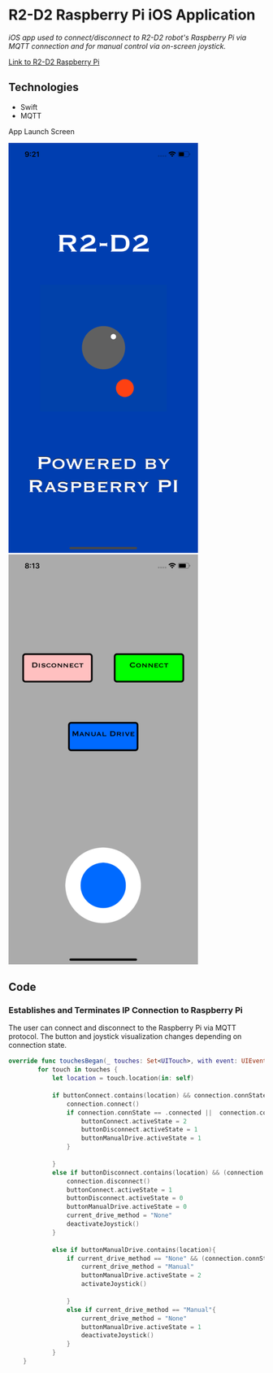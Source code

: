 # R2-D2 Raspberry Pi iOS Application 

*iOS app used to connect/disconnect to R2-D2 robot's Raspberry Pi via MQTT connection and for manual control via on-screen joystick.*

[Link to R2-D2 Raspberry Pi](https://github.com/acastles24/R2D2_raspberry_pi "Link to R2-D2 Raspberry Pi")

## Technologies
* Swift
* MQTT

App Launch Screen

![Launch Screen](/Images/launch_screen.png?raw=true "Main Screen") ![Main Screen](/Images/main_screen_small.png?raw=true "Main Screen")

## Code

### Establishes and Terminates IP Connection to Raspberry Pi
The user can connect and disconnect to the Raspberry Pi via MQTT protocol. The button and joystick visualization changes depending on connection state.

```swift
override func touchesBegan(_ touches: Set<UITouch>, with event: UIEvent?) {
        for touch in touches {
            let location = touch.location(in: self)

            if buttonConnect.contains(location) && connection.connState == .initial {
                connection.connect()
                if connection.connState == .connected ||  connection.connState == .connecting{
                    buttonConnect.activeState = 2
                    buttonDisconnect.activeState = 1
                    buttonManualDrive.activeState = 1
                }
                    
            }
            else if buttonDisconnect.contains(location) && (connection.connState == .connected ||  connection.connState == .connecting){
                connection.disconnect()
                buttonConnect.activeState = 1
                buttonDisconnect.activeState = 0
                buttonManualDrive.activeState = 0
                current_drive_method = "None"
                deactivateJoystick()
            }
            
            else if buttonManualDrive.contains(location){
                if current_drive_method == "None" && (connection.connState == .connected ||  connection.connState == .connecting){
                    current_drive_method = "Manual"
                    buttonManualDrive.activeState = 2
                    activateJoystick()
                    
                }
                else if current_drive_method == "Manual"{
                    current_drive_method = "None"
                    buttonManualDrive.activeState = 1
                    deactivateJoystick()
                }
            }
    }
```
